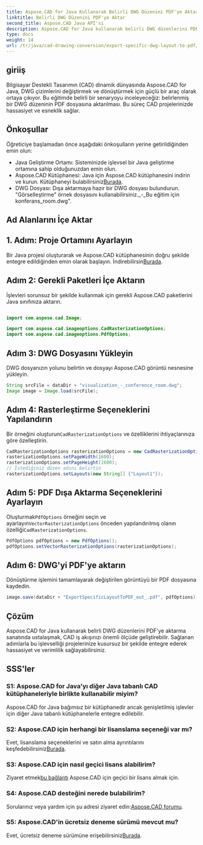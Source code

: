 ```yaml
---
title: Aspose.CAD for Java Kullanarak Belirli DWG Düzenini PDF'ye Aktarın
linktitle: Belirli DWG Düzenini PDF'ye Aktar
second_title: Aspose.CAD Java API'si
description: Aspose.CAD for Java kullanarak belirli DWG düzenlerini PDF'ye aktarmak için adım adım kılavuzu keşfedin. CAD iş akışınızı zahmetsizce optimize edin.
type: docs
weight: 14
url: /tr/java/cad-drawing-conversion/export-specific-dwg-layout-to-pdf/
---
```

## giriiş

Bilgisayar Destekli Tasarımın (CAD) dinamik dünyasında Aspose.CAD for Java, DWG çizimlerini değiştirmek ve dönüştürmek için güçlü bir araç olarak ortaya çıkıyor. Bu eğitimde belirli bir senaryoyu inceleyeceğiz: belirlenmiş bir DWG düzeninin PDF dosyasına aktarılması. Bu süreç CAD projelerinizde hassasiyet ve esneklik sağlar.

## Önkoşullar

Öğreticiye başlamadan önce aşağıdaki önkoşulların yerine getirildiğinden emin olun:

- Java Geliştirme Ortamı: Sisteminizde işlevsel bir Java geliştirme ortamına sahip olduğunuzdan emin olun.
-  Aspose.CAD Kütüphanesi: Java için Aspose.CAD kütüphanesini indirin ve kurun. Kütüphaneyi bulabilirsiniz[Burada](https://releases.aspose.com/cad/java/).
- DWG Dosyası: Dışa aktarmaya hazır bir DWG dosyası bulundurun. "Görselleştirme" örnek dosyasını kullanabilirsiniz._-_Bu eğitim için konferans_room.dwg".

## Ad Alanlarını İçe Aktar

## 1. Adım: Proje Ortamını Ayarlayın

Bir Java projesi oluşturarak ve Aspose.CAD kütüphanesinin doğru şekilde entegre edildiğinden emin olarak başlayın. İndirebilirsin[Burada](https://releases.aspose.com/cad/java/).

## Adım 2: Gerekli Paketleri İçe Aktarın

İşlevleri sorunsuz bir şekilde kullanmak için gerekli Aspose.CAD paketlerini Java sınıfınıza aktarın.

```java

import com.aspose.cad.Image;

import com.aspose.cad.imageoptions.CadRasterizationOptions;
import com.aspose.cad.imageoptions.PdfOptions;
```

## Adım 3: DWG Dosyasını Yükleyin

DWG dosyanızın yolunu belirtin ve dosyayı Aspose.CAD görüntü nesnesine yükleyin.

```java
String srcFile = dataDir + "visualization_-_conference_room.dwg";
Image image = Image.load(srcFile);
```

## Adım 4: Rasterleştirme Seçeneklerini Yapılandırın

 Bir örneğini oluşturun`CadRasterizationOptions` ve özelliklerini ihtiyaçlarınıza göre özelleştirin.

```java
CadRasterizationOptions rasterizationOptions = new CadRasterizationOptions();
rasterizationOptions.setPageWidth(1600);
rasterizationOptions.setPageHeight(1600);
// İstediğiniz düzen adını belirtin
rasterizationOptions.setLayouts(new String[] {"Layout1"});
```

## Adım 5: PDF Dışa Aktarma Seçeneklerini Ayarlayın

 Oluşturmak`PdfOptions` örneğini seçin ve ayarlayın`VectorRasterizationOptions` önceden yapılandırılmış olanın özelliği`CadRasterizationOptions`.

```java
PdfOptions pdfOptions = new PdfOptions();
pdfOptions.setVectorRasterizationOptions(rasterizationOptions);
```

## Adım 6: DWG'yi PDF'ye aktarın

Dönüştürme işlemini tamamlayarak değiştirilen görüntüyü bir PDF dosyasına kaydedin.

```java
image.save(dataDir + "ExportSpecificLayoutToPDF_out_.pdf", pdfOptions);
```

## Çözüm

Aspose.CAD for Java kullanarak belirli DWG düzenlerini PDF'ye aktarma sanatında ustalaşmak, CAD iş akışınızı önemli ölçüde geliştirebilir. Sağlanan adımlarla bu işlevselliği projelerinize kusursuz bir şekilde entegre ederek hassasiyet ve verimlilik sağlayabilirsiniz.

## SSS'ler

### S1: Aspose.CAD for Java'yı diğer Java tabanlı CAD kütüphaneleriyle birlikte kullanabilir miyim?

Aspose.CAD for Java bağımsız bir kütüphanedir ancak genişletilmiş işlevler için diğer Java tabanlı kütüphanelerle entegre edilebilir.

### S2: Aspose.CAD için herhangi bir lisanslama seçeneği var mı?

 Evet, lisanslama seçeneklerini ve satın alma ayrıntılarını keşfedebilirsiniz[Burada](https://purchase.aspose.com/buy).

### S3: Aspose.CAD için nasıl geçici lisans alabilirim?

 Ziyaret etmek[bu bağlantı](https://purchase.aspose.com/temporary-license/) Aspose.CAD için geçici bir lisans almak için.

### S4: Aspose.CAD desteğini nerede bulabilirim?

 Sorularınız veya yardım için şu adresi ziyaret edin:[Aspose.CAD forumu](https://forum.aspose.com/c/cad/19).

### S5: Aspose.CAD'in ücretsiz deneme sürümü mevcut mu?

 Evet, ücretsiz deneme sürümüne erişebilirsiniz[Burada](https://releases.aspose.com/).